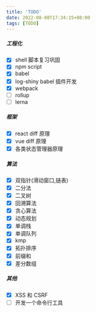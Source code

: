 ```yaml
---
title: 'TODO'
date: 2022-08-08T17:34:15+08:00
tags: [TODO]
---
```


##### 工程化

- [x] shell 脚本复习巩固
- [x] npm script
- [x] babel
- [x] log-shiny babel 插件开发
- [x] webpack
- [ ] rollup
- [ ] lerna

##### 框架

- [x] react diff 原理
- [x] vue diff 原理
- [x] 各类状态管理器原理

##### 算法

- [x] 双指针(滑动窗口,链表)
- [x] 二分法
- [x] 二叉树
- [x] 回溯算法
- [x] 贪心算法
- [x] 动态规划
- [x] 单调栈
- [x] 单调队列
- [x] kmp
- [x] 拓扑排序
- [x] 前缀和
- [x] 差分数组

##### 其他

- [x] XSS 和 CSRF
- [ ] 开发一个命令行工具
